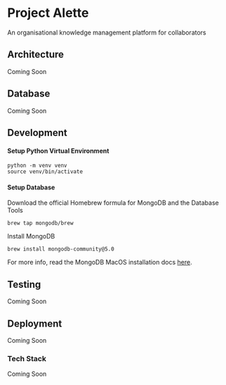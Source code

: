 # Project Alette
An organisational knowledge management platform for collaborators

## Architecture
Coming Soon

## Database
Coming Soon

## Development


#### Setup Python Virtual Environment
```
python -m venv venv
source venv/bin/activate 
```

#### Setup Database
Download the official Homebrew formula for MongoDB and the Database Tools
```
brew tap mongodb/brew
```

Install MongoDB
```
brew install mongodb-community@5.0
```

For more info, read the MongoDB MacOS installation docs [here](https://docs.mongodb.com/manual/tutorial/install-mongodb-on-os-x/).

## Testing
Coming Soon

## Deployment
Coming Soon

### Tech Stack
Coming Soon
